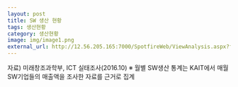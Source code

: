 ```yaml
---
layout: post
title: SW 생산 현황
tags: 생산현황
category: 생산현황
image: img/image1.png
external_url: http://12.56.205.165:7000/SpotfireWeb/ViewAnalysis.aspx?file=31_S.LSI/%ED%8C%80%EB%B3%84_%ED%8F%B4%EB%8D%94/FAB%202%ED%8C%80/0.%EA%B3%B5%ED%86%B5_DXP/Site%20map%20for%208inch&waid=c95d0862894955e3d18d2-fc24
---
```

자료) 미래창조과학부, ICT 실태조사(2016.10)
※ 월별 SW생산 통계는 KAIT에서 매월 SW기업들의 매출액을 조사한 자료를 근거로 집계